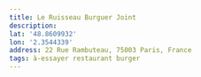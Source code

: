 ```yaml
---
title: Le Ruisseau Burguer Joint
description: 
lat: '48.8609932'
lon: '2.3544339'
address: 22 Rue Rambuteau, 75003 Paris, France
tags: à-essayer restaurant burger
---
```

